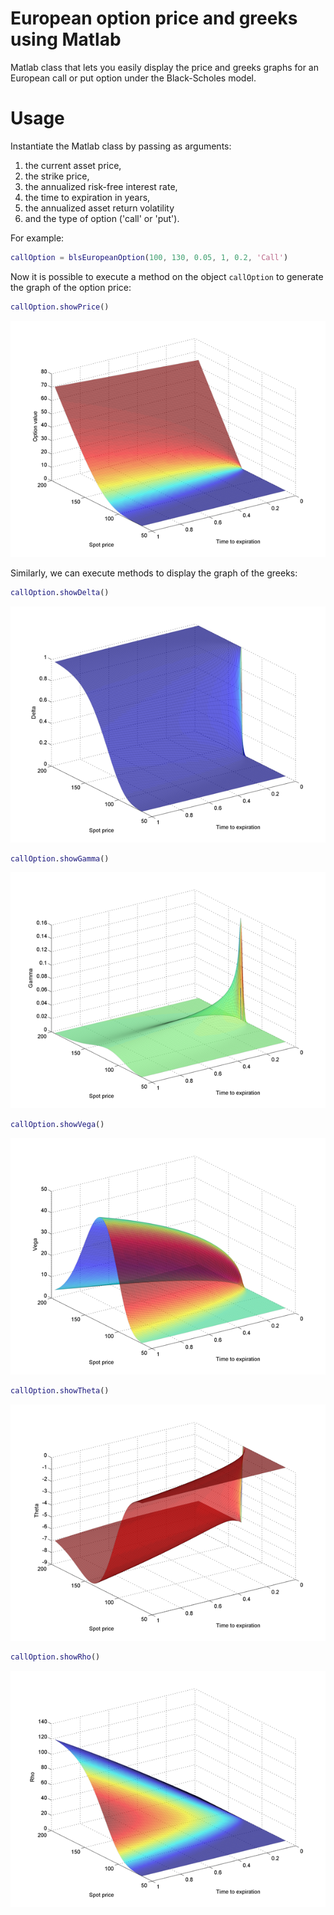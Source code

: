 European option price and greeks using Matlab
=============================================

Matlab class that lets you easily display the price and greeks graphs for an European call or put option under the Black-Scholes model.

Usage
=====

Instantiate the Matlab class by passing as arguments:

1. the current asset price,
2. the strike price,
3. the annualized risk-free interest rate,
4. the time to expiration in years,
5. the annualized asset return volatility 
6. and the type of option ('call' or 'put').

For example:

```matlab
callOption = blsEuropeanOption(100, 130, 0.05, 1, 0.2, 'Call')
```

Now it is possible to execute a method on the object `callOption` to generate the graph of the option price:

```matlab
callOption.showPrice()
```
![Alt text](/price.png "Visualisation using d3")

Similarly, we can execute methods to display the graph of the greeks:

```matlab
callOption.showDelta()
```
![Alt text](/delta.png "Visualisation using d3")
```matlab
callOption.showGamma()
```
![Alt text](/gamma.png "Visualisation using d3")
```matlab
callOption.showVega()
```
![Alt text](/vega.png "Visualisation using d3")
```matlab
callOption.showTheta()
```
![Alt text](/theta.png "Visualisation using d3")
```matlab
callOption.showRho()
```
![Alt text](/rho.png "Visualisation using d3")

